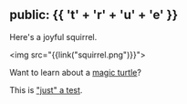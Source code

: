 public: {{ 't' + 'r' + 'u' + 'e' }}
---

Here's a joyful squirrel.

<img src="{{link("squirrel.png")}}">

Want to learn about a [magic turtle]({{link("magic-turtle")}})?

This is ["just" a test]({{link("just_a_test")}}).
